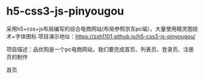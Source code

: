 # h5-css3-js-pinyougou
采用h5+css+js布局编写的综合电商网站(布局参照京东pc端），大量使用精灵图技术+字体图标
项目演示地址：https://zxh1101.github.io/h5-css3-js-pinyougou/


项目描述：品优购是一个pc电商网站，我们要完成首页、列表页、登录页、注册页的制作

首页




